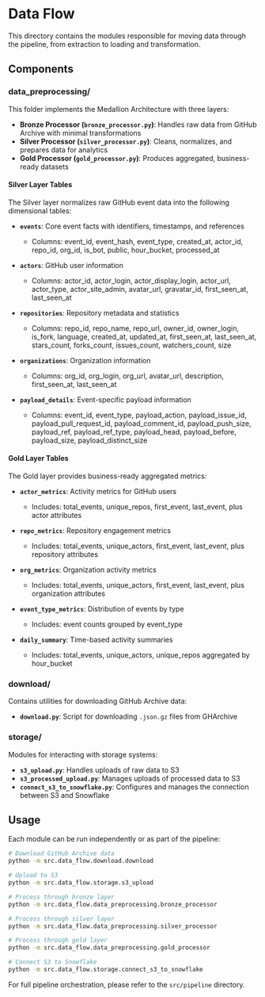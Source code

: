 # Data Flow

This directory contains the modules responsible for moving data through the pipeline, from extraction to loading and transformation.

## Components

### data_preprocessing/

This folder implements the Medallion Architecture with three layers:

- **Bronze Processor (`bronze_processor.py`)**: Handles raw data from GitHub Archive with minimal transformations
- **Silver Processor (`silver_processor.py`)**: Cleans, normalizes, and prepares data for analytics
- **Gold Processor (`gold_processor.py`)**: Produces aggregated, business-ready datasets

#### Silver Layer Tables

The Silver layer normalizes raw GitHub event data into the following dimensional tables:

- **`events`**: Core event facts with identifiers, timestamps, and references
  - Columns: event_id, event_hash, event_type, created_at, actor_id, repo_id, org_id, is_bot, public, hour_bucket, processed_at
  
- **`actors`**: GitHub user information
  - Columns: actor_id, actor_login, actor_display_login, actor_url, actor_type, actor_site_admin, avatar_url, gravatar_id, first_seen_at, last_seen_at
  
- **`repositories`**: Repository metadata and statistics
  - Columns: repo_id, repo_name, repo_url, owner_id, owner_login, is_fork, language, created_at, updated_at, first_seen_at, last_seen_at, stars_count, forks_count, issues_count, watchers_count, size
  
- **`organizations`**: Organization information
  - Columns: org_id, org_login, org_url, avatar_url, description, first_seen_at, last_seen_at
  
- **`payload_details`**: Event-specific payload information
  - Columns: event_id, event_type, payload_action, payload_issue_id, payload_pull_request_id, payload_comment_id, payload_push_size, payload_ref, payload_ref_type, payload_head, payload_before, payload_size, payload_distinct_size

#### Gold Layer Tables

The Gold layer provides business-ready aggregated metrics:

- **`actor_metrics`**: Activity metrics for GitHub users
  - Includes: total_events, unique_repos, first_event, last_event, plus actor attributes
  
- **`repo_metrics`**: Repository engagement metrics
  - Includes: total_events, unique_actors, first_event, last_event, plus repository attributes
  
- **`org_metrics`**: Organization activity metrics
  - Includes: total_events, unique_actors, first_event, last_event, plus organization attributes
  
- **`event_type_metrics`**: Distribution of events by type
  - Includes: event counts grouped by event_type
  
- **`daily_summary`**: Time-based activity summaries
  - Includes: total_events, unique_actors, unique_repos aggregated by hour_bucket


### download/

Contains utilities for downloading GitHub Archive data:

- **`download.py`**: Script for downloading `.json.gz` files from GHArchive

### storage/

Modules for interacting with storage systems:

- **`s3_upload.py`**: Handles uploads of raw data to S3
- **`s3_processed_upload.py`**: Manages uploads of processed data to S3
- **`connect_s3_to_snowflake.py`**: Configures and manages the connection between S3 and Snowflake

## Usage

Each module can be run independently or as part of the pipeline:

```bash
# Download GitHub Archive data
python -m src.data_flow.download.download

# Upload to S3
python -m src.data_flow.storage.s3_upload

# Process through bronze layer
python -m src.data_flow.data_preprocessing.bronze_processor

# Process through silver layer
python -m src.data_flow.data_preprocessing.silver_processor

# Process through gold layer
python -m src.data_flow.data_preprocessing.gold_processor

# Connect S3 to Snowflake
python -m src.data_flow.storage.connect_s3_to_snowflake
```

For full pipeline orchestration, please refer to the `src/pipeline` directory.
